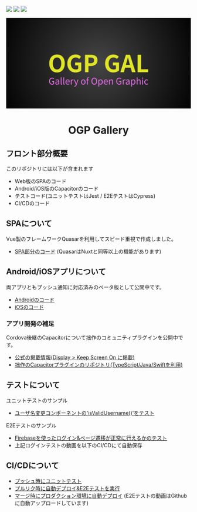 ![](https://github.com/go-u/ogp-front/workflows/Test/badge.svg)
![](https://github.com/go-u/ogp-front/workflows/Staging/badge.svg)
![](https://github.com/go-u/ogp-front/workflows/Production/badge.svg)

<p align="center"><img src="./docs/logo.png" alt="OGP Gallery logo"></p>
<h1 align="center">OGP Gallery</h1>

## フロント部分概要
このリポジトリには以下が含まれます
- Web版のSPAのコード
- Android/iOS版のCapacitorのコード
- テストコード(ユニットテストはJest / E2EテストはCypress)
- CI/CDのコード


## SPAについて
Vue製のフレームワークQuasarを利用してスピード重視で作成しました。
- [SPA部分のコード](https://github.com/go-u/ogp-gal-front/tree/master/src)
(QuasarはNuxtと同等以上の機能があります)

## Android/iOSアプリについて
両アプリともプッシュ通知に対応済みのベータ版として公開中です。
- [Androidのコード](https://github.com/go-u/ogp-front/tree/master/src-capacitor/android)
- [iOSのコード](https://github.com/go-u/ogp-front/tree/master/src-capacitor/ios)

### アプリ開発の補足
Cordova後継のCapacitorについて拙作のコミュニティプラグインを公開中です。
- [公式の掲載情報(Display > Keep Screen On に掲載)](https://capacitor.ionicframework.com/docs/community/plugins/#display)
- [拙作のCapacitorプラグインのリポジトリ(TypeScript/Java/Swiftを利用)](https://github.com/go-u/capacitor-keep-screen-on)

## テストについて
ユニットテストのサンプル
- [ユーザ名変更コンポーネントの'isValidUsername()'をテスト](https://github.com/go-u/ogp-front/blob/master/test/jest/__tests__/Regex.spec.js)

E2Eテストのサンプル
- [Firebaseを使ったログイン&ページ遷移が正常に行えるかのテスト](https://github.com/go-u/ogp-front/blob/master/test/cypress/integration/home/login_spec.js)
- 上記ログインテストの動画を以下のCI/CDにて自動保存

## CI/CDについて
- [プッシュ時にユニットテスト](https://github.com/go-u/ogp-front/blob/master/.github/workflows/test.yml)
- [プルリク時に自動デプロイ&E2Eテストを実行](https://github.com/go-u/ogp-front/blob/master/.github/workflows/deploy_staging.yml)
- [マージ時にプロダクション環境に自動デプロイ](https://github.com/go-u/ogp-front/blob/master/.github/workflows/deploy_production.yml)
(E2Eテストの動画はGithubに自動アップロードしています)

